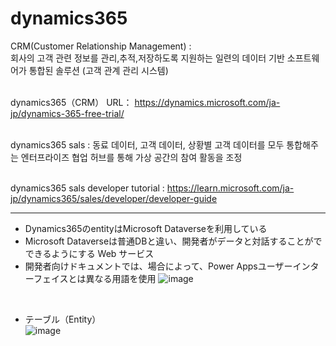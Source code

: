 <h1>dynamics365</h1>
CRM(Customer Relationship Management) : <br>
회사의 고객 관련 정보를 관리,추적,저장하도록 지원하는 일련의 데이터 기반 소프트웨어가 통합된 솔루션 (고객 관계 관리 시스템) <br><br>

dynamics365（CRM） URL：
https://dynamics.microsoft.com/ja-jp/dynamics-365-free-trial/<br><br>

dynamics365 sals : 동료 데이터, 고객 데이터, 상황별 고객 데이터를 모두 통합해주는 엔터프라이즈 협업 허브를 통해 가상 공간의 참여 활동을 조정<br><br>

dynamics365 sals developer tutorial : https://learn.microsoft.com/ja-jp/dynamics365/sales/developer/developer-guide
<hr>

- Dynamics365のentityはMicrosoft Dataverseを利用している 
- Microsoft Dataverseは普通DBと違い、開発者がデータと対話することがでできるようにする Web サービス 
- 開発者向けドキュメントでは、場合によって、Power Appsユーザーインターフェイスとは異なる用語を使用 
![image](https://github.com/kimTH65/cs/assets/59690816/c02a326f-874e-448e-b58a-d0242e333b94)
<br>

- テーブル（Entity）<br>
![image](https://github.com/kimTH65/cs/assets/59690816/1946b621-afd8-4600-aa63-81d6141c474c)


